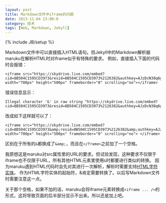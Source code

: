 ```yaml
---
layout: post
title: Markdown文件中iframe的问题
date: 2013-11-04 23:00:0
category: 技术
tags: [Web, Markdown, Jekyll]
---
```

{% include JB/setup %}

Markdown文件中可以直接插入HTML语句。但Jekyll中的Markdown解析器maruku在解析HTML时对iframe似乎有特殊的要求。
例如，直接插入下面的代码时会报错：

    <iframe src="https://skydrive.live.com/embed?cid=8B504C1595CD3973&resid=8B504C1595CD3973%2126382&authkey=AJzDcN30q6g4W0Y&em=2" width="700px" height="500px" frameborder="0" scrolling="no"></iframe>

<!--more-->
错误信息显示：

    Illegal character '&' in raw string "https://skydrive.live.com/embed?cid=8B504C1595CD3973&resid=8B504C1595CD3973%2126382&authkey=AJzDcN30q6g4W0Y&em=2"

改成如下这样就可以了：

    <iframe src="https://skydrive.live.com/embed?cid=8B504C1595CD3973&amp;resid=8B504C1595CD3973%2126382&amp;authkey=AJzDcN30q6g4W0Y&amp;em=2" width="700px" height="500px" frameborder="0" scrolling="no"> </iframe>
    
区别在于所有的`&`都换成了`&amp;`，而且在`</frame>`之前加了一个空格。

我原想这是maruku对src属性里的URL的要求。但试验发现，这种要求不仅限于iframe也不仅限于URL，所有其他HTML元素里使用`&`时都要进行类似的转换。
因为maruku遇到HTML代码时会先对其进行一次解析，解析时需要支持[HTML字符实体](http://www.w3school.com.cn/html/html_entities.asp)。
作为HTML字符实体的起始符，&肯定需要转换了。以后写Markdown文件时需要注意这一点。

关于那个空格，如果不加的话，maruku会将iframe元素转换成`<iframe ... />`的形式，这将导致页面的后半部分显示不出来。所以还是加上吧。